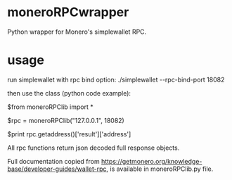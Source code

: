 # moneroRPCwrapper
Python wrapper for Monero's simplewallet RPC.

# usage
run simplewallet with rpc bind option: ./simplewallet --rpc-bind-port 18082


then use the class (python code example):

$from moneroRPClib import *

$rpc = moneroRPClib("127.0.0.1", 18082)

$print rpc.getaddress()['result']['address']


All rpc functions return json decoded full response objects.

Full documentation copied from https://getmonero.org/knowledge-base/developer-guides/wallet-rpc, is available in moneroRPClib.py file.
